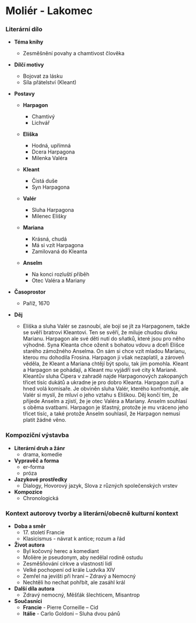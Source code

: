 # Moliér - Lakomec

### Literární dílo
- **Téma knihy**
  - Zesměšnění povahy a chamtivost člověka
- **Dílčí motivy**
  - Bojovat za lásku
  - Síla přátelství (Kleant)
- **Postavy**
  - **Harpagon**
    - Chamtivý
    - Lichvář

  - **Eliška**
    - Hodná, upřímná
    - Dcera Harpagona
    - Milenka Valéra

  - **Kleant**
    - Čistá duše
    - Syn Harpagona

  - **Valér**
    - Sluha Harpagona
    - Milenec Elišky

  - **Mariana**
    - Krásná, chudá
    - Má si vzít Harpagona
    - Zamilovaná do Kleanta

  - **Anselm**
    - Na konci rozluští příběh
    - Otec Valéra a Mariany
    
- **Časoprostor**
  - Paříž, 1670
- **Děj**
  - Eliška a sluha Valér se zasnoubí, ale bojí se jít za Harpagonem, takže se svěří bratrovi Kleantovi. Ten se svěří, že miluje chudou dívku Marianu. Harpagon ale své děti nutí do sňatků, které jsou pro něho výhodné. Syna Kleanta chce oženit s bohatou vdovu a dceři Elišce starého zámožného Anselma. On sám si chce vzít mladou Marianu, kterou mu dohodila Frosina. Harpagon ji však nezaplatil, a zároveň věděla, že Kleant a Mariana chtějí být spolu, tak jim pomohla. Kleant a Harpagon se pohádají, a Kleant mu vyjádří své city k Marianě. Kleantův sluha Čipera v zahradě najde Harpagonových zakopaných třicet tisíc dukátů a ukradne je pro dobro Kleanta. Harpagon zuří a hned volá komisaře. Je obviněn sluha Valér, kterého konfrontuje, ale Valér si myslí, že mluví o jeho vztahu s Eliškou. Děj končí tím, že přijede Anselm a zjistí, že je otec Valéra a Mariany. Anselm souhlasí s oběma svatbami. Harpagon je šťastný, protože je mu vráceno jeho třicet tisíc, a také protože Anselm souhlasil, že Harpagon nemusí platit žádné věno.

### Kompoziční výstavba
- **Literární druh a žánr**
  - drama, komedie
- **Vypravěč a forma**
  - er-forma
  - próza
- **Jazykové prostředky**
  - Dialogy, Hovorový jazyk, Slova z různých společenských vrstev
- **Kompozice**
  - Chronologická

### Kontext autorovy tvorby a literární/obecně kulturní kontext
- **Doba a směr**
  - 17\. století Francie
  - Klasicismus - návrat k antice; rozum a řád
- **Život autora**
  - Byl kočovný herec a komediant
  - Molière je pseudonym, aby nedělal rodině ostudu
  - Zesměšňování církve a vlastností lidí
  - Velké pochopení od krále Ludvíka XIV
  - Zemřel na jevišti při hraní – Zdravý a Nemocný
  - Nechtěli ho nechat pohřbít, ale zasáhl král
- **Další díla autora**
  - Zdravý nemocný, Měšťák šlechticem, Misantrop
- **Současníci**
  - **Francie** - Pierre Corneille – Cid
  - **Itálie** - Carlo Goldoni – Sluha dvou pánů

